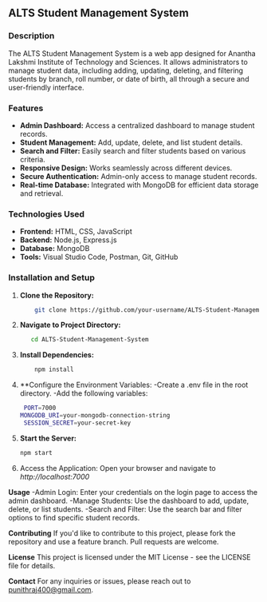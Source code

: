 ## ALTS Student Management System

### Description
The ALTS Student Management System is a web app designed for Anantha Lakshmi Institute of Technology and Sciences. It allows administrators to manage student data, including adding, updating, deleting, and filtering students by branch, roll number, or date of birth, all through a secure and user-friendly interface.

### Features
- **Admin Dashboard:** Access a centralized dashboard to manage student records.
- **Student Management:** Add, update, delete, and list student details.
- **Search and Filter:** Easily search and filter students based on various criteria.
- **Responsive Design:** Works seamlessly across different devices.
- **Secure Authentication:** Admin-only access to manage student records.
- **Real-time Database:** Integrated with MongoDB for efficient data storage and retrieval.

### Technologies Used
- **Frontend:** HTML, CSS, JavaScript
- **Backend:** Node.js, Express.js
- **Database:** MongoDB
- **Tools:** Visual Studio Code, Postman, Git, GitHub

### Installation and Setup
1. **Clone the Repository:**
   ```bash
       git clone https://github.com/your-username/ALTS-Student-Management-System.git
2. **Navigate to Project Directory:**
    ```bash
       cd ALTS-Student-Management-System
3. **Install Dependencies:**
   ```bash
       npm install
4. **Configure the Environment Variables:
      -Create a .env file in the root directory.
      -Add the following variables:
   ```bash
    PORT=7000
   MONGODB_URI=your-mongodb-connection-string
    SESSION_SECRET=your-secret-key
5. **Start the Server:**
   ```bash
   npm start
6. Access the Application:
Open your browser and navigate to *http://localhost:7000*


**Usage**
  -Admin Login: Enter your credentials on the login page to access the admin dashboard.
  -Manage Students: Use the dashboard to add, update, delete, or list students.
  -Search and Filter: Use the search bar and filter options to find specific student records.
   
**Contributing**
If you'd like to contribute to this project, please fork the repository and use a feature branch. Pull requests are welcome.

**License**
This project is licensed under the MIT License - see the LICENSE file for details.

**Contact**
For any inquiries or issues, please reach out to punithraj400@gmail.com.
   
